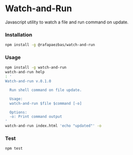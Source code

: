 # Watch-and-Run

Javascript utility to watch a file and run command on update.

### Installation

``` bash
npm install -g @rafapaezbas/watch-and-run
``` 

### Usage

``` bash
npm install -g watch-and-run
watch-and-run help
: '
Watch-and-run v.0.1.0

  Run shell command on file update.

  Usage:
  watch-and-run $file $command [-o]

  Options:
  -o: Print command output
'
watch-and-run index.html 'echo "updated"' -o
```

### Test

``` bash
npm test
``` 

